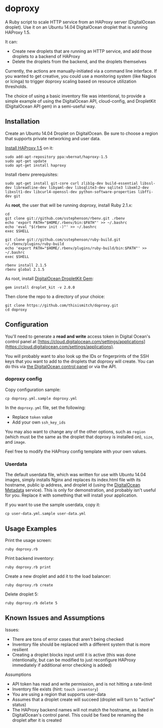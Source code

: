 # doproxy

A Ruby script to scale HTTP service from an HAProxy server (DigitalOcean droplet). Use it on an Ubuntu 14.04 DigitalOcean droplet that is running HAProxy 1.5.

It can:

- Create new droplets that are running an HTTP service, and add those droplets to a backend of HAProxy
- Delete the droplets from the backend, and the droplets themselves

Currently, the actions are manually-initiated via a command line interface. If you wanted to get creative, you could use a monitoring system (like Nagios or Icinga) to trigger doproxy scaling based on resource utilization thresholds.

The choice of using a basic inventory file was intentional, to provide a simple example of using the DigitalOcean API, cloud-config, and DropletKit (DigitalOcean API gem) in a semi-useful way.

## Installation

Create an Ubuntu 14.04 Droplet on DigitalOcean. Be sure to choose a region that supports private networking and user data.

[Install HAProxy 1.5](https://www.digitalocean.com/community/tutorials/how-to-implement-ssl-termination-with-haproxy-on-ubuntu-14-04#install-haproxy-15x) on it:

```
sudo add-apt-repository ppa:vbernat/haproxy-1.5
sudo apt-get update
sudo apt-get install haproxy
```

Install rbenv prerequisites:

```
sudo apt-get install git-core curl zlib1g-dev build-essential libssl-dev libreadline-dev libyaml-dev libsqlite3-dev sqlite3 libxml2-dev libxslt1-dev libcurl4-openssl-dev python-software-properties libffi-dev git
```

As **root**, the user that will be running doproxy, install Ruby 2.1.x:

```
cd
git clone git://github.com/sstephenson/rbenv.git .rbenv
echo 'export PATH="$HOME/.rbenv/bin:$PATH"' >> ~/.bashrc
echo 'eval "$(rbenv init -)"' >> ~/.bashrc
exec $SHELL

git clone git://github.com/sstephenson/ruby-build.git ~/.rbenv/plugins/ruby-build
echo 'export PATH="$HOME/.rbenv/plugins/ruby-build/bin:$PATH"' >> ~/.bashrc
exec $SHELL

rbenv install 2.1.5
rbenv global 2.1.5
```

As root, install [DigitalOcean DropletKit Gem](https://github.com/digitalocean/droplet_kit):

```
gem install droplet_kit -v 2.0.0
```

Then clone the repo to a directory of your choice:

```
git clone https://github.com/thisismitch/doproxy.git
cd doproxy
```

## Configuration

You'll need to generate a **read and write** access token in Digital Ocean's control panel at [https://cloud.digitalocean.com/settings/applications](https://cloud.digitalocean.com/settings/applications).

You will probably want to also look up the IDs or fingerprints of the SSH keys that you want to add to the droplets that doproxy will create. You can do this via [the DigitalOcean control panel](https://cloud.digitalocean.com/ssh_keys) or via the API.

### doproxy config

Copy configuration sample:

```
cp doproxy.yml.sample doproxy.yml
```

In the `doproxy.yml` file, set the following:

- Replace `token` value
- Add your own `ssh_key_ids`

You may also want to change any of the other options, such as `region` (which must be the same as the droplet that doproxy is installed on), `size`, and `image`.

Feel free to modify the HAProxy config template with your own values.

### Userdata

The default userdata file, which was written for use with Ubuntu 14.04 images, simply installs Nginx and replaces its index.html file with its hostname, public ip address, and droplet id (using the [DigitalOcean Metadata](https://www.digitalocean.com/community/tutorials/an-introduction-to-droplet-metadata) service). This is only for demonstration, and probably isn't useful for you. Replace it with something that will install your application.

If you want to use the sample userdata, copy it:

```
cp user-data.yml.sample user-data.yml
```

## Usage Examples

Print the usage screen:

```
ruby doproxy.rb
```

Print backend inventory:

```
ruby doproxy.rb print
```

Create a new droplet and add it to the load balancer:

```
ruby doproxy.rb create
```

Delete droplet 5:

```
ruby doproxy.rb delete 5
```

## Known Issues and Assumptions

Issues:

- There are tons of error cases that aren't being checked
- Inventory file should be replaced with a different system that is more resilient
- Creating a droplet blocks input until it is active (this was done intentionally, but can be modified to just reconfigure HAProxy immediately if additional error checking is added)

Assumptions

- API token has read and write permission, and is not hitting a rate-limit
- Inventory file exists (hint: `touch inventory`)
- You are using a region that supports user-data
- Assumes that a droplet create will succeed (droplet will turn to "active" status)
- The HAProxy backend names will not match the hostname, as listed in DigitalOcean's control panel. This could be fixed be renaming the droplet after it is created
